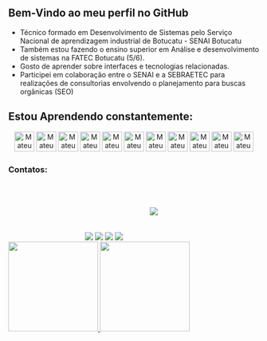 ## Bem-Vindo ao meu perfil no GitHub

- Técnico formado em Desenvolvimento de Sistemas pelo Serviço Nacional de aprendizagem industrial de Botucatu - SENAI Botucatu
- Também estou fazendo o ensino superior em Análise e desenvolvimento de sistemas na FATEC Botucatu (5/6).
- Gosto de aprender sobre interfaces e tecnologias relacionadas. 
- Participei em colaboração entre o SENAI e a SEBRAETEC para realizações de consultorias envolvendo o planejamento para buscas orgânicas (SEO)



          
          
             
## Estou Aprendendo constantemente:
<div  align="center"> 
         <img src="https://cdn.jsdelivr.net/gh/devicons/devicon/icons/html5/html5-original.svg" width="40" height="40" alt="Mateus Kmeliansky está aprendendo essa nova Tecnologia: Html"/> 
         <img src="https://cdn.jsdelivr.net/gh/devicons/devicon/icons/css3/css3-original.svg" width="40" height="40" alt="Mateus Kmeliansky está aprendendo essa nova Tecnologia: Css"/>
         <img src="https://cdn.jsdelivr.net/gh/devicons/devicon/icons/javascript/javascript-original.svg" width="40" height="40" alt="Mateus Kmeliansky está aprendendo essa nova Tecnologia: Javascript"/> 
         <img src="https://cdn.jsdelivr.net/gh/devicons/devicon/icons/bootstrap/bootstrap-original.svg" width="40" height="40" alt="Mateus Kmeliansky está aprendendo essa nova Tecnologia: Bootstrap"/>
         <img src="https://cdn.jsdelivr.net/gh/devicons/devicon/icons/wordpress/wordpress-original.svg"  width="40" height="40" alt="Mateus Kmeliansky está aprendendo essa nova Tecnologia: Wordpress"/> 
         <img src="https://cdn.jsdelivr.net/gh/devicons/devicon/icons/react/react-original.svg"  width="40" height="40" alt="Mateus Kmeliansky está aprendendo essa nova Tecnologia: React" />   
         <img src="https://cdn.jsdelivr.net/gh/devicons/devicon/icons/figma/figma-original.svg" width="40" height="40" alt="Mateus Kmeliansky está aprendendo essa nova Tecnologia: Figma"/> 
         <img src="https://cdn.jsdelivr.net/gh/devicons/devicon/icons/git/git-original.svg" width="40" height="40" alt="Mateus Kmeliansky está aprendendo essa nova Tecnologia: Git"/>
         <img src="https://cdn.jsdelivr.net/gh/devicons/devicon/icons/mysql/mysql-original-wordmark.svg" width="40" height="40" alt="Mateus Kmeliansky está aprendendo essa nova Tecnologia: MySql"/> 
         <img src="https://cdn.jsdelivr.net/gh/devicons/devicon/icons/php/php-plain.svg"  width="40" height="40" alt="Mateus Kmeliansky está aprendendo essa nova Tecnologia: PHP" /> 
         <img src="https://cdn.jsdelivr.net/gh/devicons/devicon/icons/azure/azure-original-wordmark.svg"  width="40" height="40" alt="Mateus Kmeliansky está aprendendo essa nova Tecnologia: azure" /> 
        
</div>          
          
### Contatos:

<div align="center">
<a href="https://www.instagram.com/mateus_kmeliansky/" target="_blank"><img src="https://img.shields.io/badge/-Instagram-000000?style=for-the-badge&logo=instagram&logoColor=white" target="_blank"></a>
<a href = "mailto:contato@seu-usuário-aqui"><img src="https://img.shields.io/badge/Gmail-000000?style=for-the-badge&logo=gmail&logoColor=white" target="_blank"></a>
<a href="https://www.linkedin.com/in/mateus-vinicius-596460213/" target="_blank"><img src="https://img.shields.io/badge/-LinkedIn-000000?style=for-the-badge&logo=linkedin&logoColor=white" target="_blank"></a>
<a href="https://contate.me/mateus-kmeliansky" target="_blank"><img src="https://img.shields.io/badge/WhatsApp-000000?style=for-the-badge&logo=whatsapp&logoColor=white" target="_blank"></a>
<a href="https://www.tiktok.com/@mateuskmeliansky?lang=pt-BR" target="_blank"><img src="https://img.shields.io/badge/TikTok-000000?style=for-the-badge&logo=tiktok&logoColor=white" target="_blank" style="margin:50px;"></a>
</div>

<div>
<a href="https://github.com/kmeliansky">
<img height="180em" src="https://github-readme-stats.vercel.app/api/top-langs/?username=kmeliansky&layout=compact&langs_count=7&theme=dracula"/>
<img height="180em" src="https://github-readme-stats.vercel.app/api?username=kmeliansky&show_icons=true&theme=dracula&include_all_commits=true&count_private=true"/>
</div>
  
